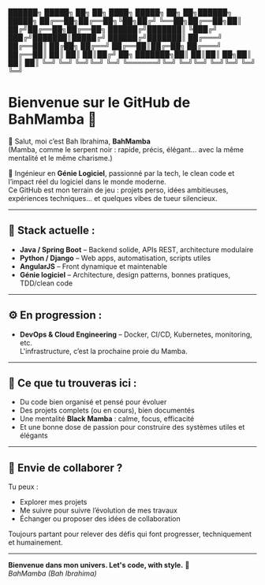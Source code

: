 ██████╗  █████╗ ██╗  ██╗    ████╗ █████╗ ██╗  ██╗██████╗  █████╗ 
██╔══██╗██╔══██╗╚██╗██╔╝    ╚══██╗██╔══██╗██║ ██╔╝██╔══██╗██╔══██╗
██████╔╝███████║ ╚███╔╝      ███╔╝███████║█████╔╝ ██████╔╝███████║
██╔═══╝ ██╔══██║ ██╔██╗     ██╔══╝ ██╔══██║██╔═██╗ ██╔═══╝ ██╔══██║
██║     ██║  ██║██╔╝ ██╗    ███████╗██║  ██║██║  ██╗██║     ██║  ██║
╚═╝     ╚═╝  ╚═╝╚═╝  ╚═╝    ╚══════╝╚═╝  ╚═╝╚═╝  ╚═╝╚═╝     ╚═╝  ╚═╝

# Bienvenue sur le GitHub de BahMamba 🐍

👋 Salut, moi c’est Bah Ibrahima, **BahMamba**  
(Mamba, comme le serpent noir : rapide, précis, élégant... avec la même mentalité et le même charisme.)

🧠 Ingénieur en **Génie Logiciel**, passionné par la tech, le clean code et l’impact réel du logiciel dans le monde moderne.  
Ce GitHub est mon terrain de jeu : projets perso, idées ambitieuses, expériences techniques... et quelques vibes de tueur silencieux.

---

## 🚀 Stack actuelle :

- **Java / Spring Boot** – Backend solide, APIs REST, architecture modulaire  
- **Python / Django** – Web apps, automatisation, scripts utiles  
- **AngularJS** – Front dynamique et maintenable  
- **Génie logiciel** – Architecture, design patterns, bonnes pratiques, TDD/clean code

---

## ⚙️ En progression :

- **DevOps & Cloud Engineering** – Docker, CI/CD, Kubernetes, monitoring, etc.  
L'infrastructure, c’est la prochaine proie du Mamba.

---

## 🧩 Ce que tu trouveras ici :

- Du code bien organisé et pensé pour évoluer  
- Des projets complets (ou en cours), bien documentés  
- Une mentalité **Black Mamba** : calme, focus, efficacité  
- Et une bonne dose de passion pour construire des systèmes utiles et élégants

---

## 🤝 Envie de collaborer ?

Tu peux :

- Explorer mes projets
- Me suivre pour suivre l’évolution de mes travaux
- Échanger ou proposer des idées de collaboration

Toujours partant pour relever des défis qui font progresser, techniquement et humainement.

---

**Bienvenue dans mon univers. Let's code, with style.** 🐍  
_BahMamba (Bah Ibrahima)_
